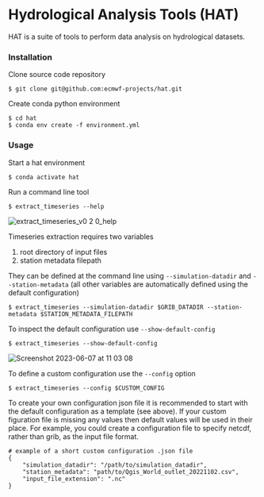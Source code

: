 # Hydrological Analysis Tools (HAT)

HAT is a suite of tools to perform data analysis on hydrological datasets.
    
### Installation

Clone source code repository

    $ git clone git@github.com:ecmwf-projects/hat.git

Create conda python environment

    $ cd hat
    $ conda env create -f environment.yml

### Usage

Start a hat environment

    $ conda activate hat
    
Run a command line tool

    $ extract_timeseries --help

![extract_timeseries_v0 2 0_help](https://github.com/ecmwf-projects/hat/assets/16657983/73b7b481-8280-4ad1-85b3-76ef31813786)

Timeseries extraction requires two variables 

1) root directory of input files 
2) station metadata filepath

They can be defined at the command line using `--simulation-datadir` and `--station-metadata` (all other variables are automatically defined using the default configuration)

    $ extract_timeseries --simulation-datadir $GRIB_DATADIR --station-metadata $STATION_METADATA_FILEPATH

To inspect the default configuration use `--show-default-config`

    $ extract_timeseries --show-default-config
    
![Screenshot 2023-06-07 at 11 03 08](https://github.com/ecmwf-projects/hat/assets/16657983/2494ff99-bc44-46fe-86ee-8e90732e57b3)

To define a custom configuration use the `--config` option

    $ extract_timeseries --config $CUSTOM_CONFIG
    
To create your own configuration json file it is recommended to start with the default configuration as a template (see above). If your custom figuration file is missing any values then default values will be used in their place. For example, you could create a configuration file to specify netcdf, rather than grib, as the input file format.
    
    # example of a short custom configuration .json file
    {
        "simulation_datadir": "/path/to/simulation_datadir",
        "station_metadata": "path/to/Qgis_World_outlet_20221102.csv",
        "input_file_extension": ".nc"
    }

    
